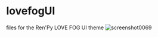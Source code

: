 # lovefogUI

files for the Ren'Py LOVE FOG UI theme
![screenshot0069](https://github.com/maita-k/lovefogUI/assets/61556469/5d7f3521-86d3-4d3f-a582-dd5abf241c72)
